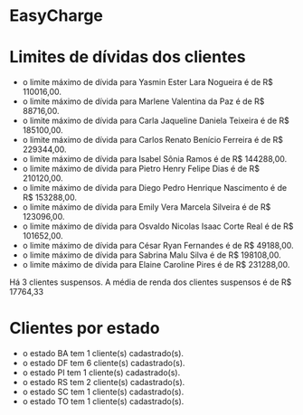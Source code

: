 # EasyCharge

# Limites de dívidas dos clientes
- o limite máximo de dívida para Yasmin Ester Lara Nogueira é de R$ 110016,00.
- o limite máximo de dívida para Marlene Valentina da Paz é de R$ 88716,00.
- o limite máximo de dívida para Carla Jaqueline Daniela Teixeira é de R$ 185100,00.
- o limite máximo de dívida para Carlos Renato Benício Ferreira é de R$ 229344,00.
- o limite máximo de dívida para Isabel Sônia Ramos é de R$ 144288,00.
- o limite máximo de dívida para Pietro Henry Felipe Dias é de R$ 210120,00.
- o limite máximo de dívida para Diego Pedro Henrique Nascimento é de R$ 153288,00.
- o limite máximo de dívida para Emily Vera Marcela Silveira é de R$ 123096,00.
- o limite máximo de dívida para Osvaldo Nicolas Isaac Corte Real é de R$ 101652,00.
- o limite máximo de dívida para César Ryan Fernandes é de R$ 49188,00.
- o limite máximo de dívida para Sabrina Malu Silva é de R$ 198108,00.
- o limite máximo de dívida para Elaine Caroline Pires é de R$ 231288,00.

Há 3 clientes suspensos.
A média de renda dos clientes suspensos é de R$ 17764,33

# Clientes por estado
- o estado BA tem 1 cliente(s) cadastrado(s).
- o estado DF tem 6 cliente(s) cadastrado(s).
- o estado PI tem 1 cliente(s) cadastrado(s).
- o estado RS tem 2 cliente(s) cadastrado(s).
- o estado SC tem 1 cliente(s) cadastrado(s).
- o estado TO tem 1 cliente(s) cadastrado(s).